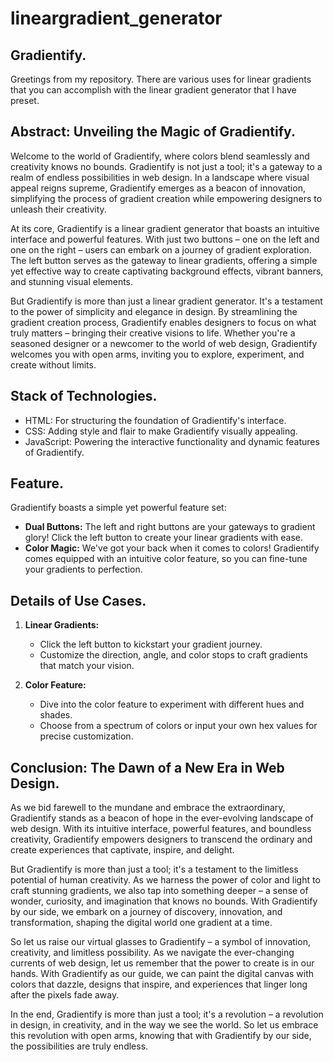 # lineargradient_generator
## Gradientify.
Greetings from my repository. There are various uses for linear gradients that you can accomplish with the linear gradient generator that I have preset.

## Abstract: Unveiling the Magic of Gradientify.
Welcome to the world of Gradientify, where colors blend seamlessly and creativity knows no bounds. Gradientify is not just a tool; it's a gateway to a realm of endless possibilities in web design. In a landscape where visual appeal reigns supreme, Gradientify emerges as a beacon of innovation, simplifying the process of gradient creation while empowering designers to unleash their creativity.

At its core, Gradientify is a linear gradient generator that boasts an intuitive interface and powerful features. With just two buttons – one on the left and one on the right – users can embark on a journey of gradient exploration. The left button serves as the gateway to linear gradients, offering a simple yet effective way to create captivating background effects, vibrant banners, and stunning visual elements.

But Gradientify is more than just a linear gradient generator. It's a testament to the power of simplicity and elegance in design. By streamlining the gradient creation process, Gradientify enables designers to focus on what truly matters – bringing their creative visions to life. Whether you're a seasoned designer or a newcomer to the world of web design, Gradientify welcomes you with open arms, inviting you to explore, experiment, and create without limits.

## Stack of Technologies.

- HTML: For structuring the foundation of Gradientify's interface.
- CSS: Adding style and flair to make Gradientify visually appealing.
- JavaScript: Powering the interactive functionality and dynamic features of Gradientify.

## Feature.

Gradientify boasts a simple yet powerful feature set:
- **Dual Buttons:** The left and right buttons are your gateways to gradient glory! Click the left button to create your linear gradients with ease.
- **Color Magic:** We've got your back when it comes to colors! Gradientify comes equipped with an intuitive color feature, so you can fine-tune your gradients to perfection.

## Details of Use Cases.

1. **Linear Gradients:**
   - Click the left button to kickstart your gradient journey.
   - Customize the direction, angle, and color stops to craft gradients that match your vision.

2. **Color Feature:**
   - Dive into the color feature to experiment with different hues and shades.
   - Choose from a spectrum of colors or input your own hex values for precise customization.

## Conclusion: The Dawn of a New Era in Web Design.

As we bid farewell to the mundane and embrace the extraordinary, Gradientify stands as a beacon of hope in the ever-evolving landscape of web design. With its intuitive interface, powerful features, and boundless creativity, Gradientify empowers designers to transcend the ordinary and create experiences that captivate, inspire, and delight.

But Gradientify is more than just a tool; it's a testament to the limitless potential of human creativity. As we harness the power of color and light to craft stunning gradients, we also tap into something deeper – a sense of wonder, curiosity, and imagination that knows no bounds. With Gradientify by our side, we embark on a journey of discovery, innovation, and transformation, shaping the digital world one gradient at a time.

So let us raise our virtual glasses to Gradientify – a symbol of innovation, creativity, and limitless possibility. As we navigate the ever-changing currents of web design, let us remember that the power to create is in our hands. With Gradientify as our guide, we can paint the digital canvas with colors that dazzle, designs that inspire, and experiences that linger long after the pixels fade away.

In the end, Gradientify is more than just a tool; it's a revolution – a revolution in design, in creativity, and in the way we see the world. So let us embrace this revolution with open arms, knowing that with Gradientify by our side, the possibilities are truly endless.





